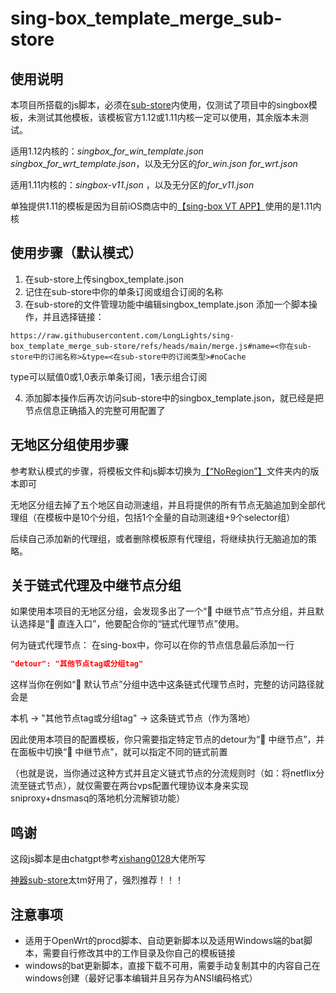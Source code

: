 # sing-box_template_merge_sub-store

## 使用说明
本项目所搭载的js脚本，必须在[sub-store](https://github.com/sub-store-org/Sub-Store)内使用，仅测试了项目中的singbox模板，未测试其他模板，该模板官方1.12或1.11内核一定可以使用，其余版本未测试。

适用1.12内核的：*singbox_for_win_template.json*  *singbox_for_wrt_template.json*，以及无分区的*for_win.json*  *for_wrt.json*

适用1.11内核的：*singbox-v11.json* ，以及无分区的*for_v11.json*

单独提供1.11的模板是因为目前iOS商店中的[【sing-box VT  APP】](https://apps.apple.com/us/app/sing-box-vt/id6673731168)使用的是1.11内核

## 使用步骤（默认模式）
1. 在sub-store上传singbox_template.json
2. 记住在sub-store中你的单条订阅或组合订阅的名称
3. 在sub-store的文件管理功能中编辑singbox_template.json 添加一个脚本操作，并且选择链接：
```
https://raw.githubusercontent.com/LongLights/sing-box_template_merge_sub-store/refs/heads/main/merge.js#name=<你在sub-store中的订阅名称>&type=<在sub-store中的订阅类型>#noCache
```
type可以赋值0或1,0表示单条订阅，1表示组合订阅

4. 添加脚本操作后再次访问sub-store中的singbox_template.json，就已经是把节点信息正确插入的完整可用配置了

## 无地区分组使用步骤
参考默认模式的步骤，将模板文件和js脚本切换为[【“NoRegion”】](https://github.com/LongLights/sing-box_template_merge_sub-store/tree/main/NoRegion)文件夹内的版本即可

无地区分组去掉了五个地区自动测速组，并且将提供的所有节点无脑追加到全部代理组（在模板中是10个分组，包括1个全量的自动测速组+9个selector组）

后续自己添加新的代理组，或者删除模板原有代理组，将继续执行无脑追加的策略。

## 关于链式代理及中继节点分组
如果使用本项目的无地区分组，会发现多出了一个“🔗 中继节点”节点分组，并且默认选择是“🔄 直连入口”，他要配合你的“链式代理节点”使用。

何为链式代理节点：
在sing-box中，你可以在你的节点信息最后添加一行
```json
"detour": "其他节点tag或分组tag"
```
这样当你在例如“🐋 默认节点”分组中选中这条链式代理节点时，完整的访问路径就会是

 本机 -> "其他节点tag或分组tag" -> 这条链式节点（作为落地）

因此使用本项目的配置模板，你只需要指定特定节点的detour为“🔗 中继节点”，并在面板中切换“🔗 中继节点”，就可以指定不同的链式前置

（也就是说，当你通过这种方式并且定义链式节点的分流规则时（如：将netflix分流至链式节点），就仅需要在两台vps配置代理协议本身来实现sniproxy+dnsmasq的落地机分流解锁功能）


## 鸣谢
这段js脚本是由chatgpt参考[xishang0128](https://github.com/xishang0128)大佬所写

[神器sub-store](https://github.com/sub-store-org/Sub-Store)太tm好用了，强烈推荐！！！

## 注意事项
- 适用于OpenWrt的procd脚本、自动更新脚本以及适用Windows端的bat脚本，需要自行修改其中的工作目录及你自己的模板链接
- windows的bat更新脚本，直接下载不可用，需要手动复制其中的内容自己在windows创建（最好记事本编辑并且另存为ANSI编码格式）